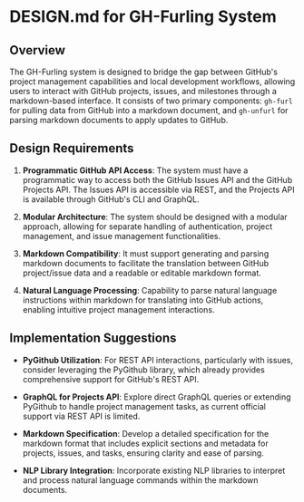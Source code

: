 # DESIGN.md for GH-Furling System

## Overview

The GH-Furling system is designed to bridge the gap between GitHub's project management capabilities and local development workflows, allowing users to interact with GitHub projects, issues, and milestones through a markdown-based interface. It consists of two primary components: `gh-furl` for pulling data from GitHub into a markdown document, and `gh-unfurl` for parsing markdown documents to apply updates to GitHub.

## Design Requirements

1. **Programmatic GitHub API Access**: The system must have a programmatic way to access both the GitHub Issues API and the GitHub Projects API. The Issues API is accessible via REST, and the Projects API is available through GitHub's CLI and GraphQL.
   
2. **Modular Architecture**: The system should be designed with a modular approach, allowing for separate handling of authentication, project management, and issue management functionalities.

3. **Markdown Compatibility**: It must support generating and parsing markdown documents to facilitate the translation between GitHub project/issue data and a readable or editable markdown format.

4. **Natural Language Processing**: Capability to parse natural language instructions within markdown for translating into GitHub actions, enabling intuitive project management interactions.

## Implementation Suggestions

- **PyGithub Utilization**: For REST API interactions, particularly with issues, consider leveraging the PyGithub library, which already provides comprehensive support for GitHub's REST API.
  
- **GraphQL for Projects API**: Explore direct GraphQL queries or extending PyGithub to handle project management tasks, as current official support via REST API is limited.

- **Markdown Specification**: Develop a detailed specification for the markdown format that includes explicit sections and metadata for projects, issues, and tasks, ensuring clarity and ease of parsing.

- **NLP Library Integration**: Incorporate existing NLP libraries to interpret and process natural language commands within the markdown documents.
